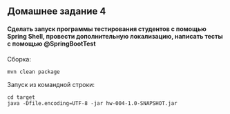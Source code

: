 ## Домашнее задание 4
#### Сделать запуск программы тестирования студентов с помощью Spring Shell, провести дополнительную локализацию, написать тесты с помощью @SpringBootTest

Сборка:
````
mvn clean package
````

Запуск из командной строки:
````
cd target
java -Dfile.encoding=UTF-8 -jar hw-004-1.0-SNAPSHOT.jar
````
